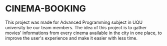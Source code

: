 # CINEMA-BOOKING
This project was made for Advanced Programming subject in UQU university be our team members. The idea of this project is to gather movies' informations from every cinema available in the city in one place, to improve the user's experience and make it easier with less time. 
